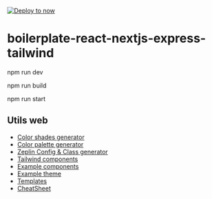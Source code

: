 [![Deploy to now](https://deploy.now.sh/static/button.svg)](https://deploy.now.sh/?repo=https://github.com/zeit/next.js/tree/master/examples/layout-component)

# boilerplate-react-nextjs-express-tailwind

npm run dev

npm run build

npm run start

## Utils web
- [Color shades generator](https://javisperez.github.io/tailwindcolorshades/)
- [Color palette generator](https://adevade.github.io/color-scheme-generator/)
- [Zeplin Config & Class generator](https://extensions.zeplin.io/5ae2d20017c57fd249c9876f)
- [Tailwind components](https://tailwindcomponents.com)
- [Example components](https://github.com/flatanimals/tailwind-components-example)
- [Example theme](https://github.com/adamwathan/theming-tailwind-demo)
- [Templates](https://github.com/colmtuite/tailwind-template)
- [CheatSheet](http://nerdcave.com/tailwind-cheat-sheet)
